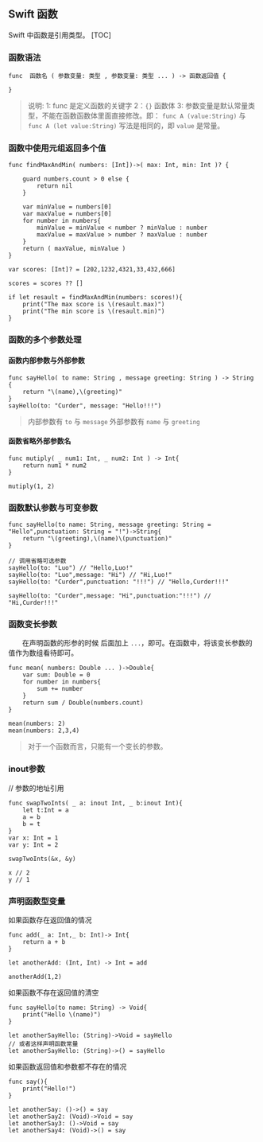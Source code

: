 ## Swift 函数
Swift 中函数是引用类型。
[TOC]

### 函数语法
```
func  函数名 ( 参数变量: 类型 , 参数变量: 类型 ... ) -> 函数返回值 {

}
```
> 说明: 
> 1: func 是定义函数的关键字
> 2：`{}` 函数体
> 3: 参数变量是默认常量类型，不能在函数函数体里面直接修改。即： `func A (value:String)`  与 `func A (let value:String)` 写法是相同的，即 `value` 是常量。


### 函数中使用元组返回多个值

```
func findMaxAndMin( numbers: [Int])->( max: Int, min: Int )? {
    
    guard numbers.count > 0 else {
        return nil
    }
    
    var minValue = numbers[0]
    var maxValue = numbers[0]
    for number in numbers{
        minValue = minValue < number ? minValue : number
        maxValue = maxValue > number ? maxValue : number
    }
    return ( maxValue, minValue )
}

var scores: [Int]? = [202,1232,4321,33,432,666]

scores = scores ?? []

if let resault = findMaxAndMin(numbers: scores!){
    print("The max score is \(resault.max)")
    print("The min score is \(resault.min)")
}
```

### 函数的多个参数处理
#### 函数内部参数与外部参数
```
func sayHello( to name: String , message greeting: String ) -> String {
    return "\(name),\(greeting)"
}
sayHello(to: "Curder", message: "Hello!!!")
```

> 内部参数有 `to` 与 `message`
> 外部参数有 `name` 与 `greeting`


#### 函数省略外部参数名
```
func mutiply( _ num1: Int, _ num2: Int ) -> Int{
    return num1 * num2
}

mutiply(1, 2)
```

### 函数默认参数与可变参数
```
func sayHello(to name: String, message greeting: String = "Hello",punctuation: String = "!")->String{
    return "\(greeting),\(name)\(punctuation)"
}

// 调用省略可选参数
sayHello(to: "Luo") // "Hello,Luo!"
sayHello(to: "Luo",message: "Hi") // "Hi,Luo!"
sayHello(to: "Curder",punctuation: "!!!") // "Hello,Curder!!!"

sayHello(to: "Curder",message: "Hi",punctuation:"!!!") // "Hi,Curder!!!"
```

### 函数变长参数
　　在声明函数的形参的时候 后面加上 `...`，即可。在函数中，将该变长参数的值作为数组看待即可。

```
func mean( numbers: Double ... )->Double{
    var sum: Double = 0
    for number in numbers{
        sum += number
    }
    return sum / Double(numbers.count)
}

mean(numbers: 2)
mean(numbers: 2,3,4)
```
> 对于一个函数而言，只能有一个变长的参数。

### inout参数
// 参数的地址引用
```
func swapTwoInts( _ a: inout Int, _ b:inout Int){
    let t:Int = a
    a = b
    b = t
}
var x: Int = 1
var y: Int = 2

swapTwoInts(&x, &y)

x // 2
y // 1
```

### 声明函数型变量
如果函数存在返回值的情况
```
func add(_ a: Int,_ b: Int)-> Int{
    return a + b
}

let anotherAdd: (Int, Int) -> Int = add

anotherAdd(1,2)
```

如果函数不存在返回值的清空
```
func sayHello(to name: String) -> Void{
    print("Hello \(name)")
}

let anotherSayHello: (String)->Void = sayHello
// 或者这样声明函数常量
let anotherSayHello: (String)->() = sayHello
```

如果函数返回值和参数都不存在的情况

```
func say(){
    print("Hello!")
}

let anotherSay: ()->() = say
let anotherSay2: (Void)->Void = say
let anotherSay3: ()->Void = say
let anotherSay4: (Void)->() = say
```